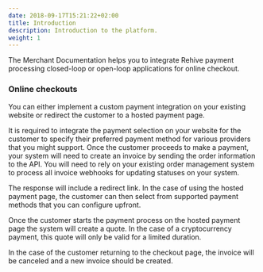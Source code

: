 ```yaml
---
date: 2018-09-17T15:21:22+02:00
title: Introduction
description: Introduction to the platform.
weight: 1
---
```


The Merchant Documentation helps you to integrate Rehive payment processing closed-loop or open-loop applications for online checkout.

### Online checkouts

You can either implement a custom payment integration on your existing website or redirect the customer to a hosted payment page. 

It is required to integrate the payment selection on your website for the customer to specify their preferred payment method for various providers that you might support. Once the customer proceeds to make a payment, your system will need to create an invoice by sending the order information to the API.  You will need to rely on your existing order management system to process all invoice webhooks for updating statuses on your system.

The response will include a redirect link. In the case of using the hosted payment page, the customer can then select from supported payment methods that you can configure upfront.

Once the customer starts the payment process on the hosted payment page the system will create a quote. In the case of a cryptocurrency payment, this quote will only be valid for a limited duration.

In the case of the customer returning to the checkout page, the invoice will be canceled and a new invoice should be created.
